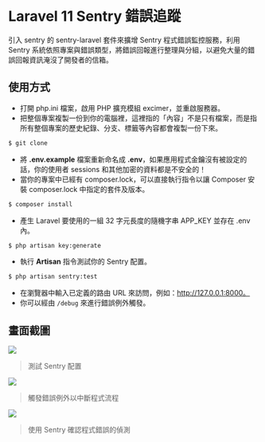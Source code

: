 # Laravel 11 Sentry 錯誤追蹤

引入 sentry 的 sentry-laravel 套件來擴增 Sentry 程式錯誤監控服務，利用 Sentry 系統依照專案與錯誤類型，將錯誤回報進行整理與分組，以避免大量的錯誤回報資訊淹沒了開發者的信箱。

## 使用方式
- 打開 php.ini 檔案，啟用 PHP 擴充模組 excimer，並重啟服務器。
- 把整個專案複製一份到你的電腦裡，這裡指的「內容」不是只有檔案，而是指所有整個專案的歷史紀錄、分支、標籤等內容都會複製一份下來。
```sh
$ git clone
```
- 將 __.env.example__ 檔案重新命名成 __.env__，如果應用程式金鑰沒有被設定的話，你的使用者 sessions 和其他加密的資料都是不安全的！
- 當你的專案中已經有 composer.lock，可以直接執行指令以讓 Composer 安裝 composer.lock 中指定的套件及版本。
```sh
$ composer install
```
- 產生 Laravel 要使用的一組 32 字元長度的隨機字串 APP_KEY 並存在 .env 內。
```sh
$ php artisan key:generate
```
- 執行 __Artisan__ 指令測試你的 Sentry 配置。
```sh
$ php artisan sentry:test
```
- 在瀏覽器中輸入已定義的路由 URL 來訪問，例如：http://127.0.0.1:8000。
- 你可以經由 `/debug` 來進行錯誤例外觸發。

## 畫面截圖
![](https://i.imgur.com/xqgRYtz.png)
> 測試 Sentry 配置

![](https://i.imgur.com/FqWlzmN.png)
> 觸發錯誤例外以中斷程式流程

![](https://i.imgur.com/PzoinsI.png)
> 使用 Sentry 確認程式錯誤的偵測
